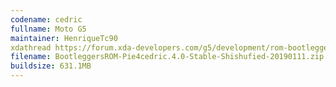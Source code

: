 ```yaml
--- 
codename: cedric 
fullname: Moto G5 
maintainer: HenriqueTc90 
xdathread https://forum.xda-developers.com/g5/development/rom-bootleggers-4-0-shishufied-t3888929 
filename: BootleggersROM-Pie4cedric.4.0-Stable-Shishufied-20190111.zip 
buildsize: 631.1MB
---
```

